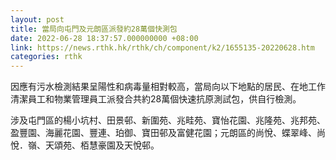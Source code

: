 ```yaml
---
layout: post
title: 當局向屯門及元朗區派發約28萬個快測包
date: 2022-06-28 18:37:57.000000000 +08:00
link: https://news.rthk.hk/rthk/ch/component/k2/1655135-20220628.htm
categories: rthk
---
```


因應有污水檢測結果呈陽性和病毒量相對較高，當局向以下地點的居民、在地工作清潔員工和物業管理員工派發合共約28萬個快速抗原測試包，供自行檢測。

涉及屯門區的楊小坑村、田景邨、新圍苑、兆畦苑、寶怡花園、兆隆苑、兆邦苑、盈豐園、海麗花園、豐連、珀御、寶田邨及富健花園；元朗區的尚悅、蝶翠峰、尚悅．嶺、天頌苑、栢慧豪園及天悅邨。
